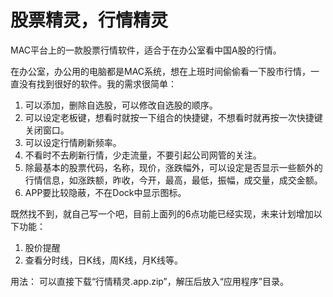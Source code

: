 # 股票精灵，行情精灵
MAC平台上的一款股票行情软件，适合于在办公室看中国A股的行情。

在办公室，办公用的电脑都是MAC系统，想在上班时间偷偷看一下股市行情，一直没有找到很好的软件。我的需求很简单：

1. 可以添加，删除自选股，可以修改自选股的顺序。
2. 可以设定老板键，想看时就按一下组合的快捷键，不想看时就再按一次快捷键关闭窗口。
3. 可以设定行情刷新频率。
4. 不看时不去刷新行情，少走流量，不要引起公司网管的关注。
5. 除最基本的股票代码，名称，现价，涨跌幅外，可以设定是否显示一些额外的行情信息，如涨跌额，昨收，今开，最高，最低，振幅，成交量，成交金额。
6. APP要比较隐蔽，不在Dock中显示图标。

既然找不到，就自己写一个吧，目前上面列的6点功能已经实现，未来计划增加以下功能：

1. 股价提醒
2. 查看分时线，日K线，周K线，月K线等。

用法：
可以直接下载“行情精灵.app.zip”，解压后放入“应用程序”目录。
